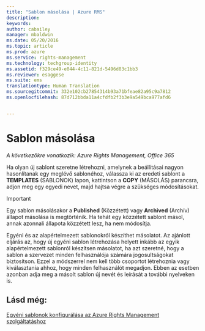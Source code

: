 ```yaml
---
title: "Sablon másolása | Azure RMS"
description: 
keywords: 
author: cabailey
manager: mbaldwin
ms.date: 05/20/2016
ms.topic: article
ms.prod: azure
ms.service: rights-management
ms.technology: techgroup-identity
ms.assetid: f329ce49-e044-4c11-821d-5496d83c1bb3
ms.reviewer: esaggese
ms.suite: ems
translationtype: Human Translation
ms.sourcegitcommit: 332e102cb27854314b93a71bfeae82a95c9a7812
ms.openlocfilehash: 87d712bbda11a4cfdfb2f3b3e9a549bca977afd6


---
```



# Sablon másolása

*A következőkre vonatkozik: Azure Rights Management, Office 365*

Ha olyan új sablont szeretne létrehozni, amelynek a beállításai nagyon hasonlítanak egy meglévő sablonéhoz, válassza ki az eredeti sablont a **TEMPLATES** (SABLONOK) lapon, kattintson a **COPY** (MÁSOLÁS) parancsra, adjon meg egy egyedi nevet, majd hajtsa végre a szükséges módosításokat.

> [!IMPORTANT]
> Egy sablon másolásakor a **Published** (Közzétett) vagy **Archived** (Archív) állapot másolása is megtörténik. Ha tehát egy közzétett sablont másol, annak azonnali állapota közzétett lesz, ha nem módosítja.

Egyéni és az alapértelmezett sablonokról készíthet másolatot. Az ajánlott eljárás az, hogy új egyéni sablon létrehozása helyett inkább az egyik alapértelmezett sablonról készítsen másolatot, ha azt szeretné, hogy a sablon a szervezet minden felhasználója számára jogosultságokat biztosítson. Ezzel a módszerrel nem kell több csoportot létrehoznia vagy kiválasztania ahhoz, hogy minden felhasználót megadjon. Ebben az esetben azonban adja meg a másolt sablon új nevét és leírását a további nyelveken is.



## Lásd még:
[Egyéni sablonok konfigurálása az Azure Rights Management szolgáltatáshoz](configure-custom-templates.md)


<!--HONumber=Jul16_HO3-->


